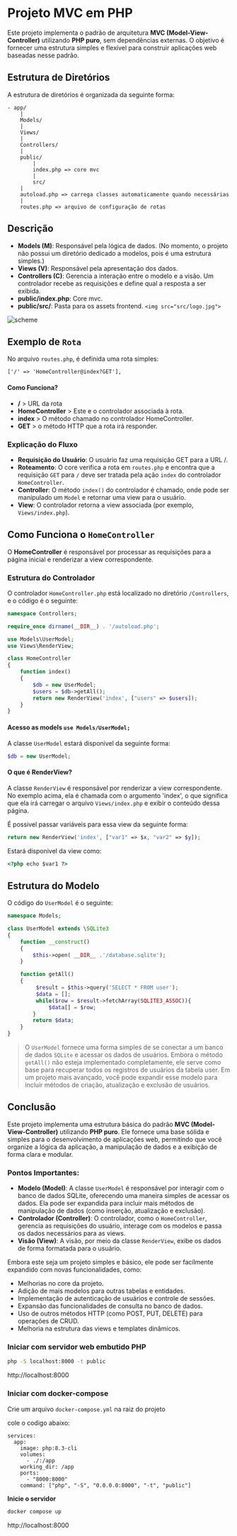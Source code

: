 # Projeto MVC em PHP

Este projeto implementa o padrão de arquitetura **MVC (Model-View-Controller)** utilizando **PHP puro**, sem dependências externas. O objetivo é fornecer uma estrutura simples e flexível para construir aplicações web baseadas nesse padrão.

## Estrutura de Diretórios

A estrutura de diretórios é organizada da seguinte forma:

```
- app/
    |
    Models/
    |
    Views/
    |
    Controllers/
    |
    public/
        |
        index.php => core mvc
        |
        src/
    |
    autoload.php => carrega classes automaticamente quando necessárias
    |
    routes.php => arquivo de configuração de rotas
```

## Descrição

- **Models (M)**: Responsável pela lógica de dados. (No momento, o projeto não possui um diretório dedicado a modelos, pois é uma estrutura simples.)
- **Views (V)**: Responsável pela apresentação dos dados.
- **Controllers (C)**: Gerencia a interação entre o modelo e a visão. Um controlador recebe as requisições e define qual a resposta a ser exibida.
- **public/index.php**: Core mvc.
- **public/src/**: Pasta para os assets frontend. ```<img src="src/logo.jpg">```

![scheme](https://i.imgur.com/JJJhIkS.png)

## Exemplo de `Rota`

No arquivo `routes.php`, é definida uma rota simples:

```
['/' => 'HomeController@index?GET'],
```
#### Como Funciona?
- **/** > URL da rota
- **HomeController** > Este e o controlador associada à rota.
- **index** > O método chamado no controlador HomeController.
- **GET** > o método HTTP que a rota irá responder.

### Explicação do Fluxo
- **Requisição do Usuário**: O usuário faz uma requisição GET para a URL /.
- **Roteamento**: O core verifica a rota em `routes.php` e encontra que a requisição `GET` para `/` deve ser tratada pela ação `index` do controlador `HomeController`.
- **Controller**: O método `index()` do controlador é chamado, onde pode ser manipulado um `Model` e retornar uma view para o usuário.
- **View**: O controlador retorna a view associada (por exemplo, `Views/index.php`).

## Como Funciona o `HomeController`

O **HomeController** é responsável por processar as requisições para a página inicial e renderizar a view correspondente.

### Estrutura do Controlador

O controlador `HomeController.php` está localizado no diretório `/Controllers`, e o código é o seguinte:

```php
namespace Controllers;

require_once dirname(__DIR__) . '/autoload.php';

use Models\UserModel;
use Views\RenderView;

class HomeController
{
    function index()
    {
        $db = new UserModel;
        $users = $db->getAll();
        return new RenderView('index', ["users" => $users]);
    }
}
```

#### Acesso as models `use Models/UserModel;`

A classe `UserModel` estará disponivel da seguinte forma:
```php
$db = new UserModel;
```

#### O que é RenderView?

A classe `RenderView` é responsável por renderizar a view correspondente. No exemplo acima, ela é chamada com o argumento 'index', o que significa que ela irá carregar o arquivo `Views/index.php` e exibir o conteúdo dessa página.

É possivel passar variáveis para essa view da seguinte forma:
```php
return new RenderView('index', ["var1" => $x, "var2" => $y]);
```

Estará disponivel da view como:
```html
<?php echo $var1 ?>
```

## Estrutura do Modelo

O código do `UserModel` é o seguinte:

```php
namespace Models;

class UserModel extends \SQLite3
{
    function __construct()
    {
        $this->open( __DIR__ .'/database.sqlite');
    }

    function getAll()
    {
         $result = $this->query('SELECT * FROM user');
         $data = [];
         while($row = $result->fetchArray(SQLITE3_ASSOC)){
             $data[] = $row;
        }
        return $data;
    }
}
```
> O `UserModel` fornece uma forma simples de se conectar a um banco de dados `SQLite` e acessar os dados de usuários. Embora o método `getAll()` não esteja implementado completamente, ele serve como base para recuperar todos os registros de usuários da tabela user. Em um projeto mais avançado, você pode expandir esse modelo para incluir métodos de criação, atualização e exclusão de usuários.

## Conclusão

Este projeto implementa uma estrutura básica do padrão **MVC (Model-View-Controller)** utilizando **PHP puro**. Ele fornece uma base sólida e simples para o desenvolvimento de aplicações web, permitindo que você organize a lógica da aplicação, a manipulação de dados e a exibição de forma clara e modular.

### Pontos Importantes:
- **Modelo (Model)**: A classe `UserModel` é responsável por interagir com o banco de dados SQLite, oferecendo uma maneira simples de acessar os dados. Ela pode ser expandida para incluir mais métodos de manipulação de dados (como inserção, atualização e exclusão).
- **Controlador (Controller)**: O controlador, como o `HomeController`, gerencia as requisições do usuário, interage com os modelos e passa os dados necessários para as views.
- **Visão (View)**: A visão, por meio da classe `RenderView`, exibe os dados de forma formatada para o usuário.

Embora este seja um projeto simples e básico, ele pode ser facilmente expandido com novas funcionalidades, como:
- Melhorias no core da projeto.
- Adição de mais modelos para outras tabelas e entidades.
- Implementação de autenticação de usuários e controle de sessões.
- Expansão das funcionalidades de consulta no banco de dados.
- Uso de outros métodos HTTP (como POST, PUT, DELETE) para operações de CRUD.
- Melhoria na estrutura das views e templates dinâmicos.

### Iniciar com servidor web embutido PHP

```bash
php -S localhost:8000 -t public 
```

http://localhost:8000


### Iniciar com docker-compose
Crie um arquivo `docker-compose.yml` na raiz do projeto

cole o codigo abaixo:
```docker-compose
services:
  app:
    image: php:8.3-cli
    volumes:
      - ./:/app
    working_dir: /app
    ports:
      - "8000:8000"
    command: ["php", "-S", "0.0.0.0:8000", "-t", "public"]
```

**Inicie o servidor**

```bash
docker compose up
```

http://localhost:8000
